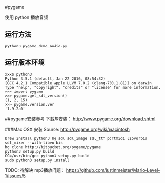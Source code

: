 #pygame

使用 python 播放音频

## 运行方法
```
python3 pygame_demo_audio.py
```

## 运行版本环境
```
xxx$ python3
Python 3.5.1 (default, Jan 22 2016, 08:54:32)
[GCC 4.2.1 Compatible Apple LLVM 7.0.2 (clang-700.1.81)] on darwin
Type "help", "copyright", "credits" or "license" for more information.
>>> import pygame
>>> pygame.get_sdl_version()
(1, 2, 15)
>>> pygame.version.ver
'1.9.2a0'
```

##pygame安装参考
下载与安装： http://www.pygame.org/download.shtml

###Mac OSX 安装
Source: http://pygame.org/wiki/macintosh

```
brew install python3 hg sdl sdl_image sdl_ttf portmidi libvorbis  sdl_mixer --with-libvorbis
hg clone http://bitbucket.org/pygame/pygame
python3 setup.py build
CC=/usr/bin/gcc python3 setup.py build
sudo python3 setup.py install
```

TODO: 待解决 mp3播放问题： https://github.com/justinmeister/Mario-Level-1/issues/5
